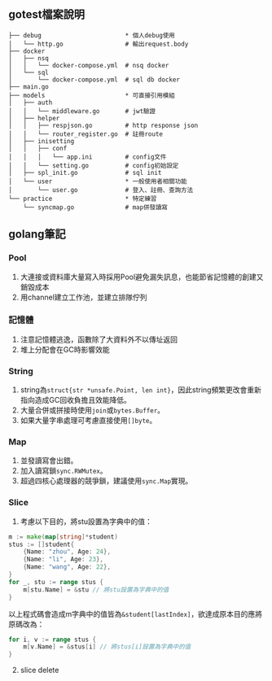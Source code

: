 ## gotest檔案說明

```
├── debug                       * 個人debug使用
│   └── http.go                 # 輸出request.body
├── docker
│   ├── nsq
│   │   └── docker-compose.yml  # nsq docker
│   └── sql
│       └── docker-compose.yml  # sql db docker
├── main.go
├── models                      * 可直接引用模組
│   ├── auth
│   │   └── middleware.go       # jwt驗證
│   ├── helper
│   │   ├── respjson.go         # http response json
│   │   └── router_register.go  # 註冊route
│   ├── inisetting 
│   │   ├── conf
│   │   │   └── app.ini         # config文件
│   │   └── setting.go          # config初始設定
│   ├── spl_init.go             # sql init
│   └── user                    * 一般使用者相關功能
│       └── user.go             # 登入、註冊、查詢方法
└── practice                    * 特定練習
    └── syncmap.go              # map併發讀寫
```


## golang筆記

### Pool

1. 大連接或資料庫大量寫入時採用Pool避免漏失訊息，也能節省記憶體的創建又銷毀成本
2. 用channel建立工作池，並建立排隊佇列

### 記憶體

1. 注意記憶體逃逸，函數除了大資料外不以傳址返回
2. 堆上分配會在GC時影響效能

### String

1. string為`struct{str *unsafe.Point, len int}`，因此string頻繁更改會重新指向造成GC回收負擔且效能降低。
2. 大量合併或拼接時使用`join`或`bytes.Buffer`。
3. 如果大量字串處理可考慮直接使用`[]byte`。

### Map

1. 並發讀寫會出錯。
2. 加入讀寫鎖`sync.RWMutex`。
3. 超過四核心處理器的競爭鎖，建議使用`sync.Map`實現。

### Slice

1. 考慮以下目的，將stu設置為字典中的值：
```go
m := make(map[string]*student)
stus := []student{
    {Name: "zhou", Age: 24},
    {Name: "li", Age: 23},
    {Name: "wang", Age: 22},
}
for _, stu := range stus {
    m[stu.Name] = &stu // 將stu設置為字典中的值
}
```
以上程式碼會造成m字典中的值皆為`&student[lastIndex]`，欲達成原本目的應將原碼改為：
```go
for i, v := range stus {
    m[v.Name] = &stus[i] // 將stus[i]設置為字典中的值
}
```
2. slice delete